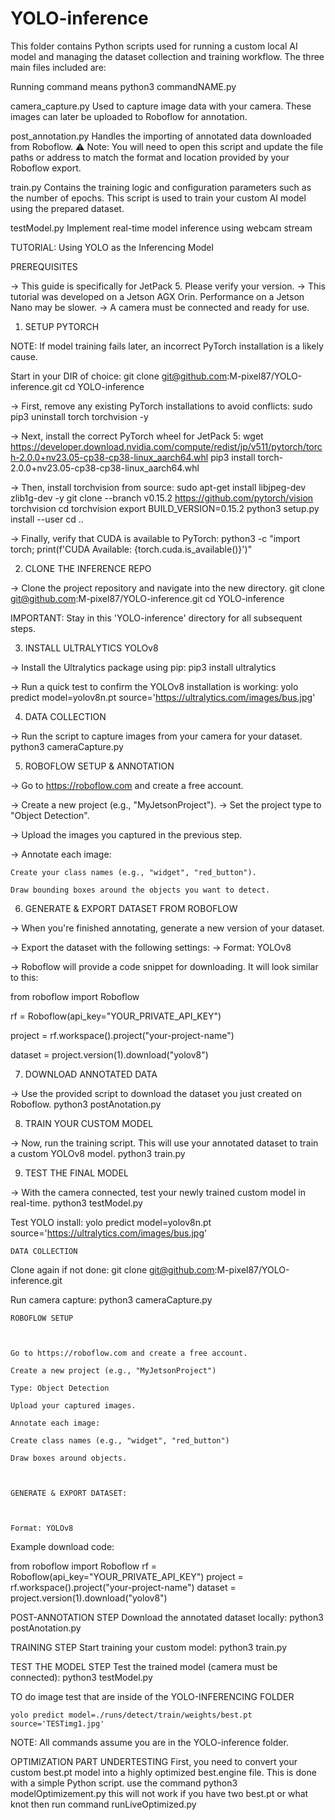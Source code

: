 # YOLO-inference
This folder contains Python scripts used for running a custom local AI model and managing the dataset collection and training workflow. The three main files included are:

Running command means python3 commandNAME.py


camera_capture.py
Used to capture image data with your camera. These images can later be uploaded to Roboflow for annotation.


post_annotation.py
Handles the importing of annotated data downloaded from Roboflow.
⚠️ Note: You will need to open this script and update the file paths or address to match the format and location provided by your Roboflow export.


train.py
Contains the training logic and configuration parameters such as the number of epochs. This script is used to train your custom AI model using the prepared dataset.

testModel.py
Implement real-time model inference using webcam stream










TUTORIAL: Using YOLO as the Inferencing Model 

 

PREREQUISITES 

 

-> This guide is specifically for JetPack 5. Please verify your version. -> This tutorial was developed on a Jetson AGX Orin. Performance on a Jetson Nano may be slower. -> A camera must be connected and ready for use. 

1. SETUP PYTORCH 

 

NOTE: If model training fails later, an incorrect PyTorch installation is a likely cause. 

Start in your DIR of choice: git clone git@github.com:M-pixel87/YOLO-inference.git cd YOLO-inference 

-> First, remove any existing PyTorch installations to avoid conflicts: sudo pip3 uninstall torch torchvision -y 

-> Next, install the correct PyTorch wheel for JetPack 5: wget https://developer.download.nvidia.com/compute/redist/jp/v511/pytorch/torch-2.0.0+nv23.05-cp38-cp38-linux_aarch64.whl pip3 install torch-2.0.0+nv23.05-cp38-cp38-linux_aarch64.whl 

-> Then, install torchvision from source: sudo apt-get install libjpeg-dev zlib1g-dev -y git clone --branch v0.15.2 https://github.com/pytorch/vision torchvision cd torchvision export BUILD_VERSION=0.15.2 python3 setup.py install --user cd .. 

-> Finally, verify that CUDA is available to PyTorch: python3 -c "import torch; print(f'CUDA Available: {torch.cuda.is_available()}')" 

2. CLONE THE INFERENCE REPO 

-> Clone the project repository and navigate into the new directory. git clone git@github.com:M-pixel87/YOLO-inference.git cd YOLO-inference 

IMPORTANT: Stay in this 'YOLO-inference' directory for all subsequent steps. 

3. INSTALL ULTRALYTICS YOLOv8 

 

-> Install the Ultralytics package using pip: pip3 install ultralytics 

-> Run a quick test to confirm the YOLOv8 installation is working: yolo predict model=yolov8n.pt source='https://ultralytics.com/images/bus.jpg' 

4. DATA COLLECTION 

 

-> Run the script to capture images from your camera for your dataset. python3 cameraCapture.py 

5. ROBOFLOW SETUP & ANNOTATION 

 

-> Go to https://roboflow.com and create a free account. 

-> Create a new project (e.g., "MyJetsonProject"). -> Set the project type to "Object Detection". 

-> Upload the images you captured in the previous step. 

-> Annotate each image: 

    Create your class names (e.g., "widget", "red_button"). 

    Draw bounding boxes around the objects you want to detect. 

6. GENERATE & EXPORT DATASET FROM ROBOFLOW 

 

-> When you're finished annotating, generate a new version of your dataset. 

-> Export the dataset with the following settings: -> Format: YOLOv8 

-> Roboflow will provide a code snippet for downloading. It will look similar to this: 

from roboflow import Roboflow 

rf = Roboflow(api_key="YOUR_PRIVATE_API_KEY") 

project = rf.workspace().project("your-project-name") 

dataset = project.version(1).download("yolov8") 

7. DOWNLOAD ANNOTATED DATA 

 

-> Use the provided script to download the dataset you just created on Roboflow. python3 postAnotation.py 

8. TRAIN YOUR CUSTOM MODEL 

 

-> Now, run the training script. This will use your annotated dataset to train a custom YOLOv8 model. python3 train.py 

9. TEST THE FINAL MODEL 

 

-> With the camera connected, test your newly trained custom model in real-time. python3 testModel.py 

 
  

Test YOLO install: yolo predict model=yolov8n.pt source='https://ultralytics.com/images/bus.jpg' 

    DATA COLLECTION 

 

Clone again if not done: git clone git@github.com:M-pixel87/YOLO-inference.git 

Run camera capture: python3 cameraCapture.py 

    ROBOFLOW SETUP 

 

    Go to https://roboflow.com and create a free account. 

    Create a new project (e.g., "MyJetsonProject") 

    Type: Object Detection 

    Upload your captured images. 

    Annotate each image: 

    Create class names (e.g., "widget", "red_button") 

    Draw boxes around objects. 

 

    GENERATE & EXPORT DATASET: 

 

    Format: YOLOv8 

Example download code: 

from roboflow import Roboflow 
rf = Roboflow(api_key="YOUR_PRIVATE_API_KEY") 
project = rf.workspace().project("your-project-name") 
dataset = project.version(1).download("yolov8") 
 

 

POST-ANNOTATION STEP 
Download the annotated dataset locally: 
	python3 postAnotation.py 
 
 

TRAINING STEP
Start training your custom model: 
	python3 train.py 




TEST THE MODEL STEP
Test the trained model (camera must be connected): 
	python3 testModel.py 

TO do image test that are inside of the YOLO-INFERENCING FOLDER 

	yolo predict model=./runs/detect/train/weights/best.pt source='TESTimg1.jpg'
 
 

NOTE: All commands assume you are in the YOLO-inference folder. 



OPTIMIZATION PART UNDERTESTING
First, you need to convert your custom best.pt model into a highly optimized best.engine file. This is done with a simple Python script.
use the command python3 modelOptimizement.py
this will not work if you have two best.pt or what knot
then run 
command runLiveOptimized.py 


